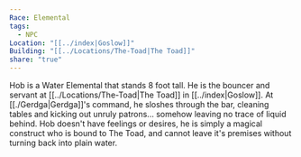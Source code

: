 ```yaml
---
Race: Elemental
tags:
  - NPC
Location: "[[../index|Goslow]]"
Building: "[[../Locations/The-Toad|The Toad]]"
share: "true"
---
```


Hob is a Water Elemental that stands 8 foot tall. He is the bouncer and servant at [[../Locations/The-Toad|The Toad]] in [[../index|Goslow]]. At [[./Gerdga|Gerdga]]'s command, he sloshes through the bar, cleaning tables and kicking out unruly patrons... somehow leaving no trace of liquid behind. Hob doesn't have feelings or desires, he is simply a magical construct who is bound to The Toad, and cannot leave it's premises without turning back into plain water. 